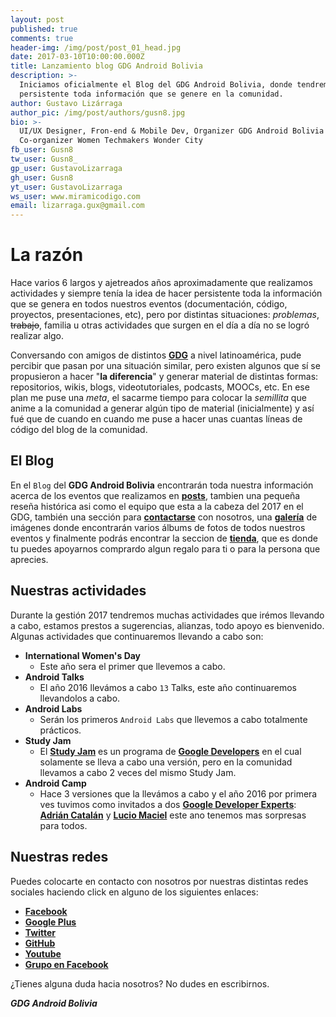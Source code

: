 ```yaml
---
layout: post
published: true
comments: true
header-img: /img/post/post_01_head.jpg
date: 2017-03-10T10:00:00.000Z
title: Lanzamiento blog GDG Android Bolivia
description: >-
  Iniciamos oficialmente el Blog del GDG Android Bolivia, donde tendremos
  persistente toda información que se genere en la comunidad.
author: Gustavo Lizárraga
author_pic: /img/post/authors/gusn8.jpg
bio: >-
  UI/UX Designer, Fron-end & Mobile Dev, Organizer GDG Android Bolivia y
  Co-organizer Women Techmakers Wonder City
fb_user: Gusn8
tw_user: Gusn8_
gp_user: GustavoLizarraga
gh_user: Gusn8
yt_user: GustavoLizarraga
ws_user: www.miramicodigo.com
email: lizarraga.gux@gmail.com
---
```


# La razón

Hace varios 6 largos y ajetreados años aproximadamente que realizamos actividades y siempre tenía la idea de hacer persistente toda la información que se genera en todos nuestros eventos (documentación, código, proyectos, presentaciones, etc), pero por distintas situaciones: *problemas*, ~~trabajo~~, familia u otras actividades que surgen en el día a día no se logró realizar algo.

Conversando con amigos de distintos **[GDG](http://developers.google.com/groups/)** a nivel latinoamérica, pude percibir que pasan por una situación similar, pero existen algunos que sí se propusieron a hacer "**la diferencia**" y generar material de distintas formas: repositorios, wikis, blogs, videotutoriales, podcasts, MOOCs, etc. En ese plan me puse una *meta*, el sacarme tiempo para colocar la *semillita* que anime a la comunidad a generar algún tipo de material (inicialmente) y así fué que de cuando en cuando me puse a hacer unas cuantas líneas de código del blog de la comunidad.

## El Blog

En el `Blog` del **GDG Android Bolivia** encontrarán toda nuestra información acerca de los eventos que realizamos en **[posts](/)**, tambien una pequeña reseña histórica asi como el equipo que esta a la cabeza del 2017 en el GDG, también una sección para **[contactarse](/contacto)** con nosotros, una **[galería](/galeria)** de imágenes donde encontrarán varios álbums de fotos de todos nuestros eventos y finalmente podrás encontrar la seccion de **[tienda](/tienda)**, que es donde tu puedes apoyarnos comprardo algun regalo para ti o para la persona que aprecies.

## Nuestras actividades

Durante la gestión 2017 tendremos muchas actividades que irémos llevando a cabo, estamos prestos a sugerencias, alianzas, todo apoyo es bienvenido.
Algunas actividades que continuaremos llevando a cabo son:

* **International Women's Day**
    - Este año sera el primer que llevemos a cabo.
* **Android Talks**
    - El año 2016 llevámos a cabo `13` Talks, este año continuaremos llevandolos a cabo.
* **Android Labs**
    - Serán los primeros `Android Labs` que llevemos a cabo totalmente prácticos.
* **Study Jam**
    - El **[Study Jam](http://developerstudyjams.com/)** es un programa de **[Google Developers](https://developers.google.com)** en el cual solamente se lleva a cabo una versión, pero en la comunidad llevamos a cabo 2 veces del mismo Study Jam.
* **Android Camp**
    - Hace 3 versiones que la llevámos a cabo y el año 2016 por primera ves tuvimos como invitados a dos **[Google Developer Experts](https://developers.google.com/experts/)**: **[Adrián Catalán](https://developers.google.com/experts/people/asd)** y **[Lucio Maciel](https://developers.google.com/experts/people/lucio-maciel.html)** este ano tenemos mas sorpresas para todos.

## Nuestras redes

Puedes colocarte en contacto con nosotros por nuestras distintas redes sociales haciendo click en alguno de los siguientes enlaces:

* **[Facebook](https://www.facebook.com/GDGAndroid.Bo)**
* **[Google Plus](https://plus.google.com/+AndroidboliviaOrg)**
* **[Twitter](https://twitter.com/GDGAndroidBo)**
* **[GitHub](https://www.github.com/GDGAndroidBolivia)**
* **[Youtube](https://www.youtube.com/AndroidboliviaOrg)**
* **[Grupo en Facebook](https://www.facebook.com/groups/GDGAndroidBo/)** 

¿Tienes alguna duda hacia nosotros? No dudes en escribirnos.

***GDG Android Bolivia***
